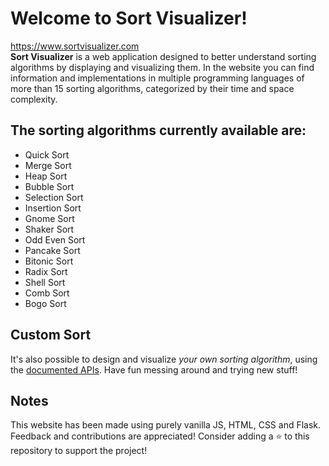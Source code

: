 # Welcome to Sort Visualizer!
https://www.sortvisualizer.com  
**Sort Visualizer** is a web application designed to better understand sorting algorithms by displaying and visualizing them.
In the website you can find information and implementations in multiple programming languages of more than 15 sorting algorithms, categorized by their time and space complexity.

## The sorting algorithms currently available are:
- Quick Sort
- Merge Sort
- Heap Sort
- Bubble Sort
- Selection Sort
- Insertion Sort
- Gnome Sort
- Shaker Sort
- Odd Even Sort
- Pancake Sort
- Bitonic Sort
- Radix Sort
- Shell Sort
- Comb Sort
- Bogo Sort

## Custom Sort
It's also possible to design and visualize *your own sorting algorithm*, using the [documented APIs](https://www.sortvisualizer.com/docs). Have fun messing around and trying new stuff!

## Notes
This website has been made using purely vanilla JS, HTML, CSS and Flask.
Feedback and contributions are appreciated!
Consider adding a :star: to this repository to support the project!
